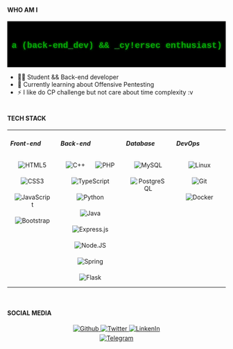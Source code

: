 <h4>WHO AM I</h4>
<img src="./header.gif" alt="Header" align="center"/>

- 👨‍💻 Student && Back-end developer
- 🌱 Currently learning about Offensive Pentesting
- ⚡ I like do CP challenge but not care about time complexity :v
<br/><br/>

<h4>TECH STACK</h4>
<table>
	<tr>
		<td valign="top" width="23%">
			<h5>Front-end</h5>
			<div align="center">
				<img style="margin: 10px;" src="https://cdn.jsdelivr.net/gh/devicons/devicon/icons/html5/html5-original.svg" alt="HTML5" height="50"/>
				<img style="margin: 10px;" src="https://cdn.jsdelivr.net/gh/devicons/devicon/icons/css3/css3-original.svg" alt="CSS3" height="50"/>
				<img style="margin: 10px;" src="https://cdn.jsdelivr.net/gh/devicons/devicon/icons/javascript/javascript-original.svg" alt="JavaScript" height="50"/>
				<img style="margin: 10px;" src="https://cdn.jsdelivr.net/gh/devicons/devicon/icons/bootstrap/bootstrap-plain.svg" alt="Bootstrap" height="50"/>
			</div>
		</td>
		<td valign="top" width="30%">
			<h5>Back-end</h5>
			<div align="center">
				<img style="margin: 10px;" src="https://cdn.jsdelivr.net/gh/devicons/devicon/icons/cplusplus/cplusplus-original.svg" alt="C++" height="50"/>
				<img style="margin: 10px;" src="https://cdn.jsdelivr.net/gh/devicons/devicon/icons/php/php-original.svg" alt="PHP" height="50"/>
				<img style="margin: 10px;" src="https://cdn.jsdelivr.net/gh/devicons/devicon/icons/typescript/typescript-original.svg" alt="TypeScript" height="50"/>
				<img style="margin: 10px;" src="https://cdn.jsdelivr.net/gh/devicons/devicon/icons/python/python-original.svg" alt="Python" height="50" />
				<img style="margin: 10px;" src="https://cdn.jsdelivr.net/gh/devicons/devicon/icons/java/java-original.svg" alt="Java" height="50"/>
				<img style="margin: 10px;" src="https://cdn.jsdelivr.net/gh/devicons/devicon/icons/express/express-original.svg" alt="Express.js" height="50"/>
				<img style="margin: 10px;" src="https://cdn.jsdelivr.net/gh/devicons/devicon/icons/nodejs/nodejs-original-wordmark.svg" alt="Node.JS" height="50"/>
				<img style="margin: 10px;" src="https://cdn.jsdelivr.net/gh/devicons/devicon/icons/spring/spring-original.svg" alt="Spring" height="50"/>
				<img style="margin: 10px;" src="https://cdn.jsdelivr.net/gh/devicons/devicon/icons/flask/flask-original.svg" alt="Flask" height="50"/>
			</div>
		</td>
		<td valign="top" width="23%">
			<h5>Database</h5>
			<div align="center">
				<img style="margin: 10px;" src="https://cdn.jsdelivr.net/gh/devicons/devicon/icons/mysql/mysql-plain-wordmark.svg" alt="MySQL" height="50"/>
				<img style="margin: 10px;" src="https://cdn.jsdelivr.net/gh/devicons/devicon/icons/postgresql/postgresql-plain-wordmark.svg" alt="PostgreSQL" height="50"/>
			</div>
		</td>
		<td valign="top" width="30%">
			<h5>DevOps</h5>
			<div align="center">
				<img style="margin: 10px;" src="https://cdn.jsdelivr.net/gh/devicons/devicon/icons/ubuntu/ubuntu-plain.svg" alt="Linux" height="50"/>
				<img style="margin: 10px;" src="https://cdn.jsdelivr.net/gh/devicons/devicon/icons/git/git-original.svg" alt="Git" height="50"/>
				<img style="margin: 10px;" src="https://cdn.jsdelivr.net/gh/devicons/devicon/icons/docker/docker-plain-wordmark.svg" alt="Docker" height="50"/>
			</div>
		</td>
	</tr>
</table>
<br/>

<h4>SOCIAL MEDIA</h4>
<div align="center">
	<a href="https://github.com/wahoyuz" target="_blank">
		<img src="https://img.shields.io/badge/github-%2324292e.svg?&style=for-the-badge&logo=github&logoColor=white" alt="Github" style="margin-bottom: 5px;"/>
	</a>
	<a href="https://twitter.com/wahoyuz/" target="_blank">
		<img src="https://img.shields.io/badge/twitter-%2300acee.svg?&style=for-the-badge&logo=twitter&logoColor=white" alt=Twitter style="margin-bottom: 5px;"/>
	</a>
	<a href="https://www.linkedin.com/in/wahyu-priambodo-4b12aa209/" target="_blank">
		<img src="https://img.shields.io/badge/linkedin-%231E77B5.svg?&style=for-the-badge&logo=linkedin&logoColor=white" alt="LinkenIn" style="margin-bottom: 5px;"/>
	</a>
	<br/>
	<a href="https://t.me/wahoyuz" target="_blank">
		<img src="https://img.shields.io/badge/telegram-1572A1?logo=telegram&style=for-the-badge&logoColor=white" alt="Telegram" style="margin-bottom: 5px;"/>
	</a>
</div>
